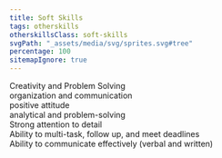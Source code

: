 ```yaml
---
title: Soft Skills
tags: otherskills
otherskillsClass: soft-skills
svgPath: "_assets/media/svg/sprites.svg#tree"
percentage: 100
sitemapIgnore: true
---
```

Creativity and Problem Solving  <br>
organization and communication  <br>
positive attitude <br>
analytical and problem-solving <br>
Strong attention to detail <br>
Ability to multi-task, follow up, and meet deadlines <br>
Ability to communicate effectively (verbal and written)<br>

<!-- excerpt -->

